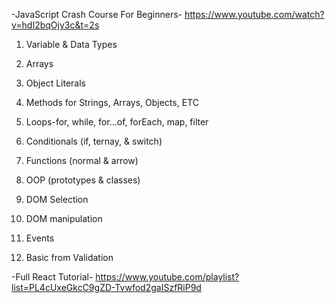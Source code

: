 -JavaScript Crash Course For Beginners-
https://www.youtube.com/watch?v=hdI2bqOjy3c&t=2s
1. Variable & Data Types
2. Arrays

3. Object Literals
4. Methods for Strings, Arrays, Objects, ETC

5. Loops-for, while, for...of, forEach, map, filter

6. Conditionals (if, ternay, & switch)
7. Functions (normal & arrow)

8. OOP (prototypes & classes)

9. DOM Selection
10. DOM manipulation
11. Events
12. Basic from Validation

-Full React Tutorial-
https://www.youtube.com/playlist?list=PL4cUxeGkcC9gZD-Tvwfod2gaISzfRiP9d





